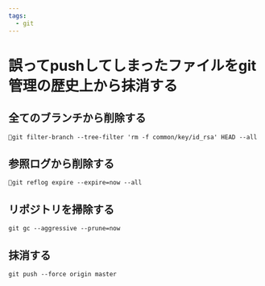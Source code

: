 ```yaml
---
tags:
  - git
---
```


# 誤ってpushしてしまったファイルをgit管理の歴史上から抹消する

## 全てのブランチから削除する

```text
git filter-branch --tree-filter 'rm -f common/key/id_rsa' HEAD --all
```

## 参照ログから削除する

```text
git reflog expire --expire=now --all
```

## リポジトリを掃除する

```text
git gc --aggressive --prune=now
```

## 抹消する

```text
git push --force origin master
```

